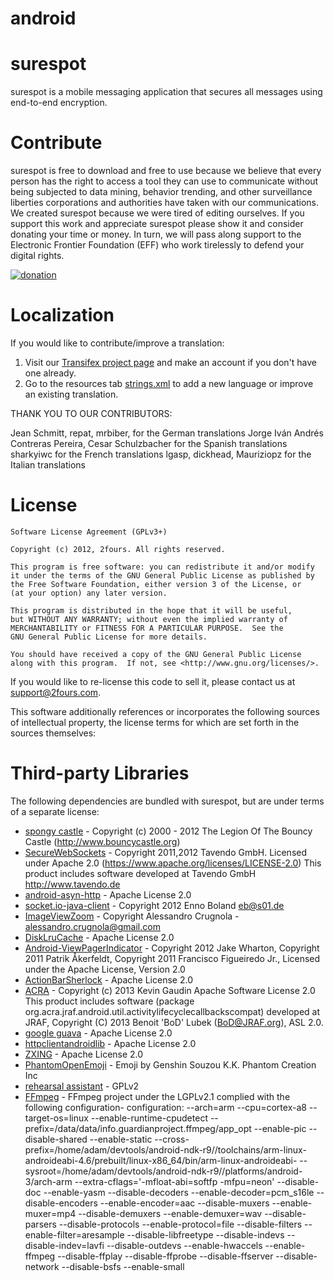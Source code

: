 android
=======
surespot
=========

surespot is a mobile messaging application that secures all messages using end-to-end encryption.


Contribute
=========

surespot is free to download and free to use because we believe that every person has the right to access a tool they
can use to communicate without being subjected to data mining, behavior trending, and other surveillance liberties
corporations and authorities have taken with our communications. We created surespot because we were tired of editing ourselves.
If you support this work and appreciate surespot please show it and consider donating your time or money.
In turn, we will pass along support to the Electronic Frontier Foundation (EFF) who work tirelessly to defend your digital rights.

[![donation](https://chatsecure.org/static/images/paypal_donate.png)](https://www.surespot.me/contribute.html)


Localization
=========

If you would like to contribute/improve a translation:

 1. Visit our [Transifex project page](https://www.transifex.com/projects/p/surespot) and make an account if you don't have one already.
 2. Go to the resources tab [strings.xml](https://www.transifex.com/projects/p/surespot/resources/) to add a new language or improve an existing translation.


THANK YOU TO OUR CONTRIBUTORS:

Jean Schmitt, repat, mrbiber, for the German translations
Jorge Iván Andrés Contreras Pereira, Cesar Schulzbacher for the Spanish translations
sharkyiwc for the French translations
lgasp, dickhead, Mauriziopz for the Italian translations



License
=========

	Software License Agreement (GPLv3+)

	Copyright (c) 2012, 2fours. All rights reserved.

	This program is free software: you can redistribute it and/or modify
	it under the terms of the GNU General Public License as published by
	the Free Software Foundation, either version 3 of the License, or
	(at your option) any later version.

	This program is distributed in the hope that it will be useful,
	but WITHOUT ANY WARRANTY; without even the implied warranty of
	MERCHANTABILITY or FITNESS FOR A PARTICULAR PURPOSE.  See the
	GNU General Public License for more details.

	You should have received a copy of the GNU General Public License
	along with this program.  If not, see <http://www.gnu.org/licenses/>.

If you would like to re-license this code to sell it,
please contact us at [support@2fours.com](mailto:support@2fours.com).

This software additionally references or incorporates the following sources
of intellectual property, the license terms for which are set forth
in the sources themselves:

Third-party Libraries
=========

The following dependencies are bundled with surespot, but are under
terms of a separate license:

* [spongy castle](https://github.com/rtyley/spongycastle) - Copyright (c) 2000 - 2012 The Legion Of The Bouncy Castle (http://www.bouncycastle.org)
* [SecureWebSockets](https://github.com/palmerc/SecureWebSockets) - Copyright 2011,2012 Tavendo GmbH.
Licensed under Apache 2.0 (https://www.apache.org/licenses/LICENSE-2.0) This product includes software developed at Tavendo GmbH http://www.tavendo.de
* [android-asyn-http](https://github.com/loopj/android-async-http) - Apache License 2.0
* [socket.io-java-client](https://github.com/gottox/socket.io-java-client) - Copyright 2012 Enno Boland <eb@s01.de>
* [ImageViewZoom](https://github.com/sephiroth74/ImageViewZoom) - Copyright Alessandro Crugnola - alessandro.crugnola@gmail.com
* [DiskLruCache](https://github.com/JakeWharton/DiskLruCache) - Apache License 2.0
* [Android-ViewPagerIndicator](https://github.com/JakeWharton/Android-ViewPagerIndicator) - Copyright 2012 Jake Wharton,
  Copyright 2011 Patrik Åkerfeldt, Copyright 2011 Francisco Figueiredo Jr., Licensed under the Apache License, Version 2.0
* [ActionBarSherlock](https://github.com/JakeWharton/ActionBarSherlock) - Apache License 2.0
* [ACRA](https://github.com/ACRA/acra) - Copyright (c) 2013 Kevin Gaudin Apache Software License 2.0
   This product includes software (package org.acra.jraf.android.util.activitylifecyclecallbackscompat) developed at JRAF, Copyright (C) 2013 Benoit 'BoD' Lubek (BoD@JRAF.org), ASL 2.0.
* [google guava](https://code.google.com/p/guava-libraries/) - Apache License 2.0
* [httpclientandroidlib](https://code.google.com/p/httpclientandroidlib/) - Apache License 2.0
* [ZXING](https://code.google.com/p/zxing) - Apache License 2.0
* [PhantomOpenEmoji](https://github.com/Genshin/PhantomOpenEmoji) - Emoji by Genshin Souzou K.K. Phantom Creation Inc
* [rehearsal assistant](http://sourceforge.net/projects/rehearsalassist/) - GPLv2
* [FFmpeg](http://www.ffmpeg.org/) - FFmpeg project under the LGPLv2.1 complied with the following configuration- configuration: --arch=arm --cpu=cortex-a8 --target-os=linux --enable-runtime-cpudetect --prefix=/data/data/info.guardianproject.ffmpeg/app_opt --enable-pic --disable-shared --enable-static --cross-prefix=/home/adam/devtools/android-ndk-r9//toolchains/arm-linux-androideabi-4.6/prebuilt/linux-x86_64/bin/arm-linux-androideabi- --sysroot=/home/adam/devtools/android-ndk-r9//platforms/android-3/arch-arm --extra-cflags='-mfloat-abi=softfp -mfpu=neon' --disable-doc --enable-yasm --disable-decoders --enable-decoder=pcm_s16le --disable-encoders --enable-encoder=aac --disable-muxers --enable-muxer=mp4 --disable-demuxers --enable-demuxer=wav --disable-parsers --disable-protocols --enable-protocol=file --disable-filters --enable-filter=aresample --disable-libfreetype --disable-indevs --disable-indev=lavfi --disable-outdevs --enable-hwaccels --enable-ffmpeg --disable-ffplay --disable-ffprobe --disable-ffserver --disable-network --disable-bsfs --enable-small


